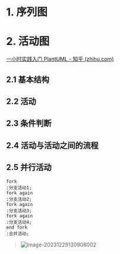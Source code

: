 # 1. 序列图





# 2. 活动图

[一小时实践入门 PlantUML - 知乎 (zhihu.com)](https://zhuanlan.zhihu.com/p/644357678)

## 2.1 基本结构

## 2.2 活动

## 2.3 条件判断

## 2.4 活动与活动之间的流程

## 2.5 并行活动

```uml
fork
:分支活动1;
fork again
:分支活动2;
fork again
:分支活动3;
fork again
:分支活动4;
end fork
:合并活动;
```

> ![image-20231229130908002](C:\Users\10010010\AppData\Roaming\Typora\typora-user-images\image-20231229130908002.png)
>
> 



